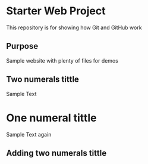 # Starter Web Project

This repository is for showing how Git and GitHub work

## Purpose

Sample website with plenty of files for demos

## Two numerals tittle

Sample Text

# One numeral tittle

Sample Text again

## Adding two numerals tittle